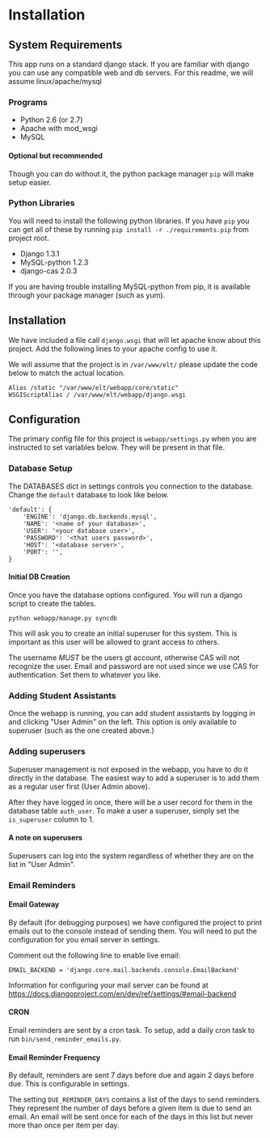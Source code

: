 Installation
============

## System Requirements

This app runs on a standard django stack. If you are familiar with django you can use any compatible web and db servers. For this readme, we will assume linux/apache/mysql

### Programs

* Python 2.6 (or 2.7)
* Apache with mod_wsgi
* MySQL

#### Optional but recommended

Though you can do without it, the python package manager `pip` will make setup easier.

### Python Libraries

You will need to install the following python libraries. If you have `pip` you can get all of these by running `pip install -r ./requirements.pip` from project root.

* Django 1.3.1
* MySQL-python 1.2.3
* django-cas 2.0.3

If you are having trouble installing MySQL-python from pip, it is available through your package manager (such as yum).


## Installation

We have included a file call `django.wsgi` that will let apache know about this project. Add the following lines to your apache config to use it.

We will assume that the project is in `/var/www/elt/` please update the code below to match the actual location.

    Alias /static "/var/www/elt/webapp/core/static"
    WSGIScriptAlias / /var/www/elt/webapp/django.wsgi


## Configuration

The primary config file for this project is `webapp/settings.py` when you are instructed to set variables below. They will be present in that file.

### Database Setup

The DATABASES dict in settings controls you connection to the database. Change the `default` database to look like below.

    'default': {
        'ENGINE': 'django.db.backends.mysql',
        'NAME': '<name of your database>',
        'USER': '<your database user>',
        'PASSWORD': '<that users password>',
        'HOST': '<database server>',
        'PORT': '',
    }

#### Initial DB Creation

Once you have the database options configured. You will run a django script to create the tables. 

    python webapp/manage.py syncdb

This will ask you to create an initial superuser for this system. This is important as this user will be allowed to grant access to others. 

The username _MUST_ be the users gt account, otherwise CAS will not recognize the user. Email and password are not used since we use CAS for authentication. Set them to whatever you like. 

### Adding Student Assistants

Once the webapp is running, you can add student assistants by logging in and clicking "User Admin" on the left. This option is only available to superuser (such as the one created above.)

### Adding superusers

Superuser management is not exposed in the webapp, you have to do it directly in the database. The easiest way to add a superuser is to add them as a regular user first (User Admin above).

After they have logged in once, there will be a user record for them in the database table `auth_user`. To make a user a superuser, simply set the `is_superuser` column to 1.

#### A note on superusers

Superusers can log into the system regardless of whether they are on the list in "User Admin".

### Email Reminders

#### Email Gateway

By default (for debugging purposes) we have configured the project to print emails out to the console instead of sending them. You will need to put the configuration for you email server in settings.

Comment out the following line to enable live email:

    EMAIL_BACKEND = 'django.core.mail.backends.console.EmailBackend'

Information for configuring your mail server can be found at https://docs.djangoproject.com/en/dev/ref/settings/#email-backend

#### CRON

Email reminders are sent by a cron task. To setup, add a daily cron task to run `bin/send_reminder_emails.py`.

#### Email Reminder Frequency

By default, reminders are sent 7 days before due and again 2 days before due. This is configurable in settings.

The setting `DUE_REMINDER_DAYS` contains a list of the days to send reminders. They represent the number of days before a given item is due to send an email. An email will be sent once for each of the days in this list but never more than once per item per day.
